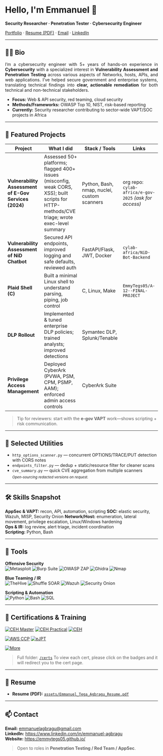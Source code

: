 <!-- Profile README for https://github.com/EmmyTegs05/EmmyTegs05 -->

# Hello, I'm Emmanuel 👋
**Security Researcher · Penetration Tester · Cybersecurity Engineer**

[Portfolio](https://emmytegs05.github.io/EmmyTegs05/) ·
[Resume (PDF)](./assets/Emmanuel_Tega_Agbragu_Resume.pdf) ·
[Email](mailto:emmanuelagbragu@gmail.com) ·
[LinkedIn](https://www.linkedin.com/in/emmanuel-agbragu)

</div>

---

## 👨‍💻 Bio

<div align="justify">

I’m a cybersecurity engineer with 5+ years of hands-on experience in **Cybersecurity** with a specialized interest in **Vulnerability Assessment and Penetration Testing** across various aspects of Networks, hosts, APIs, and web applications. I’ve helped secure government and enterprise systems, translating technical findings into **clear, actionable remediation** for both technical and non-technical stakeholders.

</div>



- **Focus:** Web & API security, red teaming, cloud security  
- **Methods/Frameworks:** OWASP Top 10, NIST, risk-based reporting  
- **Currently:** Security researcher contributing to sector-wide VAPT/SOC projects in Africa

---

## 🔎 Featured Projects
| Project | What I did | Stack / Tools | Links |
|---|---|---|---|
| **Vulnerability Assessment of E-Gov Services (2024)** | Assessed 50+ platforms; flagged 400+ issues (misconfig, weak CORS, XSS); built scripts for HTTP-methods/CVE triage; wrote exec-level summary | Python, Bash, nmap, nuclei, custom scanners | org repo: `cylab-africa/e-gov-2025` *(ask for access)* |
| **Vulnerability Assessment of NiD Chatbot** | Secured API endpoints, improved logging and safe defaults, reviewed auth | FastAPI/Flask, JWT, Docker| `cylab-africa/NiD-Bot-Backend` |
| **Plaid Shell (C)** | Built a minimal Linux shell to understand parsing, piping, job control | C, Linux, Make | `EmmyTegs05/A-12--FINAL-PROJECT` |
| **DLP Rollout** | Implemented & tuned enterprise DLP policies; trained analysts; improved detections | Symantec DLP, Splunk/Tenable |
| **Privilege Access Management** | Deployed CyberArk (PVWA, PSM, CPM, PSMP, AAM); enforced admin access controls | CyberArk Suite |

> Tip for reviewers: start with the **e-gov VAPT** work—shows scripting + risk communication.

---

## 🧰 Selected Utilities
- `http_options_scanner.py` — concurrent OPTIONS/TRACE/PUT detection with CORS notes  
- `endpoints_filter.py` — dedup + static/resource filter for cleaner scans  
- `cve_summary.py` — quick CVE aggregation from multiple scanners  
<sub>*Open-sourcing redacted versions on request.*</sub>

---

## 🛠 Skills Snapshot
**AppSec & VAPT:** recon, API, automation, scripting
**SOC:** elastic security, Wazuh, MISP, Security Onion
**Network/Host:** enumeration, lateral movement, privilege escalation, Linux/Windows hardening  
**Ops & IR:** log review, alert triage, incident coordination  
**Scripting:** Python, Bash

---
## 🔧 Tools

**Offensive Security**  
<img alt="Metasploit" src="https://img.shields.io/badge/Metasploit-20232A?style=for-the-badge"> 
<img alt="Burp Suite" src="https://img.shields.io/badge/Burp%20Suite-FF6F00?style=for-the-badge"> 
<img alt="OWASP ZAP" src="https://img.shields.io/badge/OWASP%20ZAP-199900?style=for-the-badge"> 
<img alt="Ghidra" src="https://img.shields.io/badge/Ghidra-CC0000?style=for-the-badge"> 
<img alt="Nmap" src="https://img.shields.io/badge/Nmap-2E7D32?style=for-the-badge">

**Blue Teaming / IR**  
<img alt="TheHive" src="https://img.shields.io/badge/TheHive-111827?style=for-the-badge"> 
<img alt="Shuffle SOAR" src="https://img.shields.io/badge/Shuffle%20SOAR-2563EB?style=for-the-badge"> 
<img alt="Wazuh" src="https://img.shields.io/badge/Wazuh-1E3A8A?style=for-the-badge"> 
<img alt="Security Onion" src="https://img.shields.io/badge/Security%20Onion-6366F1?style=for-the-badge">

**Scripting & Automation**  
<img alt="Python" src="https://img.shields.io/badge/Python-3776AB?style=for-the-badge"> 
<img alt="Bash" src="https://img.shields.io/badge/Bash-3E9A3A?style=for-the-badge"> 
<img alt="SQL" src="https://img.shields.io/badge/SQL-1F6FEB?style=for-the-badge">

---

## 📜 Certifications & Training

[![CEH Master](https://img.shields.io/badge/CEH_Master-059669?style=for-the-badge)](./certs/ECC-CEHMaster-Certificate-1.pdf)
[![CEH Practical](https://img.shields.io/badge/CEH_Practical-10b981?style=for-the-badge)](./certs/ECC-CEHPractical-Certificate(ANSI).pdf)
[![CEH](https://img.shields.io/badge/CEH-14b8a6?style=for-the-badge)](./certs/ECC-CEH-Certificate-1.pdf)

[![AWS CCP](https://img.shields.io/badge/AWS_CCP-232f3e?style=for-the-badge&logo=amazon-aws&logoColor=white)](./certs/AWS_CCP.pdf)
<a href="https://certs.ine.com/f76e47a7-b7d7-4886-bd93-64c80deba02a#acc.snNdhoJV">![eJPT](https://img.shields.io/badge/eJPT-1e3a8a?style=for-the-badge)

[![More](https://img.shields.io/badge/More_Certs-Folder-64748b?style=for-the-badge)](./certs/)

> Full folder: [`/certs`](./certs/)
> To view each cert, please click on the badges and it will redirect you to the cert page.

---

## 📄 Resume
- **Resume (PDF):** [`assets/Emmanuel_Tega_Agbragu_Resume.pdf`](./assets/Emmanuel_Tega_Agbragu_Resume.pdf)

---

## 📫 Contact
**Email:** emmanuelagbragu@gmail.com  
**LinkedIn:** https://www.linkedin.com/in/emmanuel-agbragu  
**Website:** https://emmytegs05.github.io/

> Open to roles in **Penetration Testing / Red Team / AppSec**.

